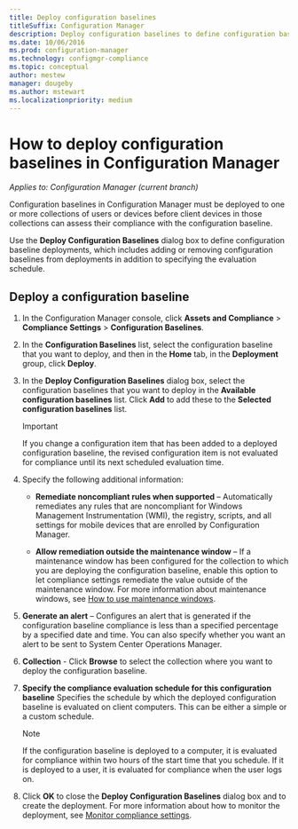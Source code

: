 ```yaml
---
title: Deploy configuration baselines
titleSuffix: Configuration Manager
description: Deploy configuration baselines to define configuration baseline deployments and to add or remove configuration baselines from deployments.
ms.date: 10/06/2016
ms.prod: configuration-manager
ms.technology: configmgr-compliance
ms.topic: conceptual
author: mestew
manager: dougeby
ms.author: mstewart
ms.localizationpriority: medium
---
```

# How to deploy configuration baselines in Configuration Manager

*Applies to: Configuration Manager (current branch)*

Configuration baselines in Configuration Manager must be deployed to one or more collections of users or devices before client devices in those collections can assess their compliance with the configuration baseline.  

Use the **Deploy Configuration Baselines** dialog box to define configuration baseline deployments, which includes adding or removing configuration baselines from deployments in addition to specifying the evaluation schedule.  

## Deploy a configuration baseline  

1.  In the Configuration Manager console, click **Assets and Compliance** > **Compliance Settings** > **Configuration Baselines**.  

3.  In the **Configuration Baselines** list, select the configuration baseline that you want to deploy, and then in the **Home** tab, in the **Deployment** group, click **Deploy**.  

4.  In the **Deploy Configuration Baselines** dialog box, select the configuration baselines that you want to deploy in the **Available configuration baselines** list. Click **Add** to add these to the **Selected configuration baselines** list.  

    > [!IMPORTANT]  
    >  If you change a configuration item that has been added to a deployed configuration baseline, the revised configuration item is not evaluated for compliance until its next scheduled evaluation time.  

5.  Specify the following additional information:  

    -   **Remediate noncompliant rules when supported** – Automatically remediates any rules that are noncompliant for Windows Management Instrumentation (WMI), the registry, scripts, and all settings for mobile devices that are enrolled by Configuration Manager.  

    -   **Allow remediation outside the maintenance window** – If a maintenance window has been configured for the collection to which you are deploying the configuration baseline, enable this option to let compliance settings remediate the value outside of the maintenance window. For more information about maintenance windows, see [How to use maintenance windows](../../core/clients/manage/collections/use-maintenance-windows.md).  

6.  **Generate an alert** – Configures an alert that is generated if the configuration baseline compliance is less than a specified percentage by a specified date and time. You can also specify whether you want an alert to be sent to System Center Operations Manager.  

7.  **Collection** - Click **Browse** to select the collection where you want to deploy the configuration baseline.  

8.  **Specify the compliance evaluation schedule for this configuration baseline** Specifies the schedule by which the deployed configuration baseline is evaluated on client computers. This can be either a simple or a custom schedule.  

    > [!NOTE]  
    >  If the configuration baseline is deployed to a computer, it is evaluated for compliance within two hours of the start time that you schedule. If it is deployed to a user, it is evaluated for compliance when the user logs on.  

9. Click **OK** to close the **Deploy Configuration Baselines** dialog box and to create the deployment. For more information about how to monitor the deployment, see [Monitor compliance settings](monitor-compliance-settings.md).  
